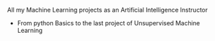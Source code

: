 All my Machine Learning projects as an Artificial Intelligence Instructor 
- From python Basics  to the last project of Unsupervised Machine Learning 

